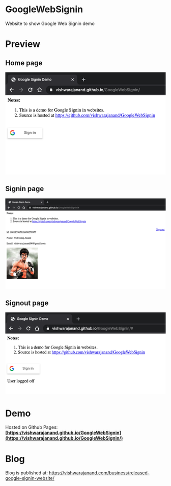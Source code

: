 # GoogleWebSignin
Website to show Google Web Signin demo


# Preview

## Home page
![Homepage](https://raw.githubusercontent.com/vishwarajanand/GoogleWebSignin/master/demo/1-home.png?raw=true "Homepage")

## Signin page
![Signin](https://raw.githubusercontent.com/vishwarajanand/GoogleWebSignin/master/demo/2-signin.png?raw=true "Signin")

## Signout page
![Signout](https://raw.githubusercontent.com/vishwarajanand/GoogleWebSignin/master/demo/3-signout.png?raw=true "Signout")

# Demo
Hosted on Github Pages:
**[https://vishwarajanand.github.io/GoogleWebSignin](https://vishwarajanand.github.io/GoogleWebSignin/)**

# Blog

Blog is published at: https://vishwarajanand.com/business/released-google-signin-website/

